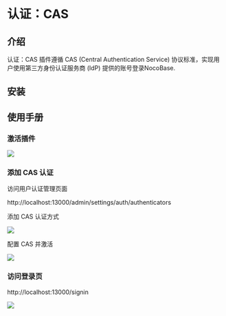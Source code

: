 # 认证：CAS

<PluginInfo commercial="true" name="auth-cas"></PluginInfo>

## 介绍

认证：CAS 插件遵循 CAS (Central Authentication Service) 协议标准，实现用户使用第三方身份认证服务商 (IdP) 提供的账号登录NocoBase.

## 安装

## 使用手册

### 激活插件

![](https://static-docs.nocobase.com/469c48d9f2e8d41a088092c34ddb41f5.png)

### 添加 CAS 认证

访问用户认证管理页面

http://localhost:13000/admin/settings/auth/authenticators

添加 CAS 认证方式

![](https://static-docs.nocobase.com/a268500c5008d3b90e57ff1e2ea41aca.png)

配置 CAS 并激活

![](https://static-docs.nocobase.com/2518b3fcc80d8a41391f3b629a510a02.png)

### 访问登录页

http://localhost:13000/signin

![](https://static-docs.nocobase.com/49116aafbb2ed7218306f929ac8af967.png)
